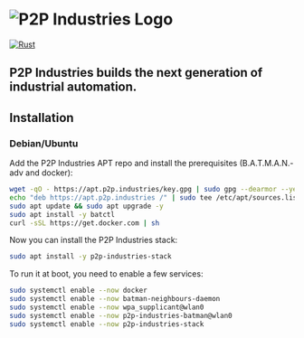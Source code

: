# ![P2P Industries Logo](logo.png)
[![Rust](https://github.com/p2p-industries/mvp/actions/workflows/rust.yml/badge.svg)](https://github.com/p2p-industries/mvp/actions/workflows/rust.yml)

## P2P Industries builds the next generation of industrial automation.

## Installation

### Debian/Ubuntu

Add the P2P Industries APT repo and install the prerequisites (B.A.T.M.A.N.-adv and docker):

```bash
wget -qO - https://apt.p2p.industries/key.gpg | sudo gpg --dearmor --yes -o /etc/apt/trusted.gpg.d/p2p-industries.gpg
echo "deb https://apt.p2p.industries /" | sudo tee /etc/apt/sources.list.d/p2p-industries.list
sudo apt update && sudo apt upgrade -y
sudo apt install -y batctl
curl -sSL https://get.docker.com | sh
```

Now you can install the P2P Industries stack:

```bash
sudo apt install -y p2p-industries-stack
```

To run it at boot, you need to enable a few services:

```bash
sudo systemctl enable --now docker
sudo systemctl enable --now batman-neighbours-daemon
sudo systemctl enable --now wpa_supplicant@wlan0
sudo systemctl enable --now p2p-industries-batman@wlan0
sudo systemctl enable --now p2p-industries-stack
```
